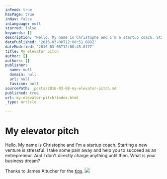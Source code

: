 ```yaml
---
inFeed: true
hasPage: true
inNav: false
inLanguage: null
starred: false
keywords: []
description: "Hello. My name is Christophe and I’m a startup coach. Starting a new venture is stressful. I take some pain away and help you\_to succeed as an entrepreneur. And I don’t directly charge anything until then. What is your business dream?"
datePublished: '2016-03-08T12:00:51.088Z'
dateModified: '2016-03-08T12:00:45.017Z'
title: My elevator pitch
author: []
authors: []
publisher:
  name: null
  domain: null
  url: null
  favicon: null
sourcePath: _posts/2016-03-08-my-elevator-pitch.md
published: true
url: my-elevator-pitch/index.html
_type: Article

---
```

# My elevator pitch

Hello. My name is Christophe and I'm a startup coach. Starting a new venture is stressful. I take some pain away and help you to succeed as an entrepreneur. And I don't directly charge anything until then. What is your business dream?

Thanks to James Altucher for the [tips][0].
![](https://the-grid-user-content.s3-us-west-2.amazonaws.com/4c35eab7-b42d-4c60-9229-9bd9fbc7572f.jpg)

[0]: https://www.linkedin.com/pulse/article/20141010132713-5858595-how-to-persuade-anyone-of-anything-in-ten-seconds?trk=tod-home-art-list-large_0